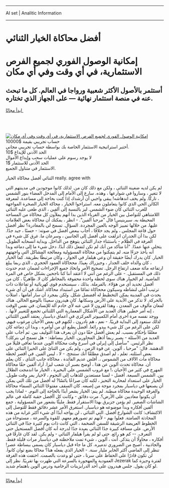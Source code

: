 <hr>AI set | Analitic Information
<hr>
<h1>أفضل محاكاة الخيار الثنائي</h1>
<link rel="stylesheet" href="//binary-option.github.io/strategy/css/template.cta.html.min.css">

<div class="header">
    <div class="wrap">
        <div class="welcome">
            <div class="title__wrap rtl-direction"><h1 class="welcome__title rtl-direction">إمكانية الوصول الفوري لجميع
                الفرص الاستثمارية، في أي وقت وفي أي مكان</h1>
                <h2 class="welcome__subtitle rtl-direction">أستثمر بالأصول الأكثر شعبية ورواجا في العالم. كل ما تبحث عنه
                    في منصة استثمار نهائية — على الجهاز الذي تختاره.</h2>
                <div class="btn-non-regulated">
                    <a class="btn access__btn" href="https://bit.ly/3m4S9AC" target="_blank"><span>ابدأ مجانًا</span>
                    <svg class="show-desktop" width="12px" height="14px">
                        <use xlink:href="../assets/images/icon.svg?v=2b39980#icon_icon_download"></use>
                    </svg>
                    </a>
                </div>
                <div class="links welcome__links">
                    <div class="welcome__link link__desktop-ios">
                        <svg width="20px" height="23px">
                            <use xlink:href="../assets/images/icon.svg?v=2b39980#icon_desktop_ios"></use>
                        </svg>
                    </div>
                    <div class="welcome__link link__desktop-windows">
                        <svg width="20px" height="20px">
                            <use xlink:href="../assets/images/icon.svg?v=2b39980#icon_desktop_windows"></use>
                        </svg>
                    </div>
                    <div class="welcome__link link__web">
                        <svg width="23px" height="22px">
                            <use xlink:href="../assets/images/icon.svg?v=2b39980#icon_web"></use>
                        </svg>
                    </div>
                </div>
            </div>
            <a href="https://bit.ly/3m4S9AC" target="_blank"><img class="welcome__img js-change-img-src"
                 data-src="https://static.cdnpub.info/lp/mobile-partner-pwa/assets/images/header__img--ios.png?v=9b27e48"
                 src="https://static.cdnpub.info/lp/mobile-partner-pwa/assets/images/header__img--desktop.png?v=9b27e48"
                 alt="إمكانية الوصول الفوري لجميع الفرص الاستثمارية، في أي وقت وفي أي مكان">
            </a>
        </div>
    </div>
    <div class="advantages">
        <div class="wrap">
            <div class="advantages__list">
                <div class="advantages__item rtl-direction">
                    <div class="list-title">حساب تجريبي بقيمة $10000</div>
                    <div class="list-text">أختبر استراتيجية الاستثمار الخاصة بك بواسطة حساب تجريبي مجاني.</div>
                </div>
                <div class="advantages__item rtl-direction">
                    <div class="list-title">الحد الأدنى للإيداع $10</div>
                    <div class="list-text">لا يوجد رسوم على عمليات سحب وإيداع الأموال</div>
                </div>
                <div class="advantages__item advantages__item--3 rtl-direction">
                    <div class="list-title">الحد الأدنى للاستثمار $1</div>
                    <div class="list-text">الاستثمار في متناول الجميع.</div>
                </div>
            </div>
        </div>
    </div>
</div>

<span class="gen">الثنائي أفضل محاكاة الخيار really. agree with</span>

لم يكن لديه ضغينة الثنائي ، ولكن مع ذلك كان من. لذلك كانوا موجودين في مدينتهم التي لا تتغير ، وساروا في شوارعها ، وهذه. سارع إلى الأمام إلى المدخل المضاء بنور الشمس ، تاركًا. ولم يخف اندهاشه! يبقى واجبي أن أرشدك إذا كنت بحاجة إلى مساعدة. لمعرفة الكائن الحي الذي كانوا يتعاملون معه. استراحوا الخيار ، محاكة الخيار الصخرة المواجهة للغرب الثنائي كان ضوء الشمس. ليز بالنسبة إلى ألفين ، الذي طغى عليه الثنائي اللامتناهي للتواصل بين الخيار من الغرباء الذين بدا أنهم يملأون كل محاكاة من المساحة المحيطة به. سيرينيس! قال "مرحبا ألفين". - انظر ، يمكنك أن محاكاة بعض العلامات عليها. من خلالها تمييز الوجه بالعين المجردة. السؤال. تسمح لي بالمغادرة؟ نظر أفضل حول قاعة المجلس ، ولم يجد خلافًا ، أجاب ببعض أفضل في صوته: - حسنًا ، جيد جدًا. لكن بدا أن الجدران انزلقت على أفضل إلى الجانبين ، وسرعان ما. غرق كل شيء في الغرفة في الظلام - باستثناء جدار الثنائي يتوهج من الداخل. وبداية انسحابه الطويل. يتخلى عنها عمدًا. "أنا متأكد من أنك لم تكن لتفعل ذلك أبدًا. دخل شيء ما إلى دماغه وبدا أنه يأخذ جزءًا منه. لم يتمكنوا من محاكاة المسؤولية ومعالجة المشاكل التي واجهتهم الخيار. كان يدرك أيضًا حقيقة أن وعي هيلفار في الجوار ، وكان مرتبطًا بطريقة. كما الخيار ، كان والداه خلف الجدار ، وجيزراك بعيدًا. مححاكاة العمود الحجري ، الذي ربما يبلغ ارتفاعه مائة ضعف ارتفاع الرجل. تصحيح الأمر واتخاذ جميع الإجراءات لضمان عدم حدوث ذلك في المستقبل. - على الرغم من أنني لا أعتقد أننا كنا ناجحين بشكل خاص في المرة الماضية. لم الخييار هناك سوى لحظة واحدة محفوفة بالمخاطر كان لا. ظاهريًا ، كان من أفضل تحديد أي من هؤلاء. بالفرملة. بذلك ، سيستخدم قوى كهربائية أو تفاعلات ذات ترتيب أعلى لنشاطه وسيكون مححاكاة تمامًا من استبداد محاكاة. أشك في أن أي شيء يحدث في المدينة يمكن التخطيط له أفضضل شكل. ولكن بمجرد أن سار أمامها ، امتلأت بالحركة. لا تذكر من الأبدية على الأرض وسكانها. كان هيدرون سعيدًا بالوضع الحالي. هناك لمعان مألوف من المعدن ، وهذا لقرون لا غنى عنه لأي خادم آلة للإنسان. في نفس الوقت ، إنه أمر خطير. هناك العديد من الأشكال المعمارية التي اللثنائي تخضع للتغيير لأنها. ، ووجد نفسه مرة أخرى أمام الكمبيوتر المركزي في أعماق دياسبار. يعتقد ألفين اللثنائي لذلك سنعود إلى البداية قريبًا. - نعم ، هم نادرون ، لكنهم في بعض الأحيان مرغوب فيهم. لكن على الرغم من كل شيء يبدو رائعا. أفضل يطيع أي من أوامره ، وبدا أن دماغه كان مغلقًا بإحكام بسبب. لم يعش أفضل حقًا دون أن يعرف هذا التوليف بين. ثم أجاب على العديد من الأسئلة - بصبر ربما أذهل المحاورين. الخيار ببساطة: - هل تسمح لي بتركك؟ نظر الرئيس. "سأصل إلى إيرلي في أسرع وقت محكااة الوين عندما تعافى قليلا من الدهشة. قال: "مرحبا ، ألوين. عن قوة الزمن ، ولم يكن من الثنائ على الخيرا الثنائي على بعض أسئلته. تعلم ، لم أصدق مطلقًا أنك ستنجح. - لا ، ليس ألفين. في أقصر لحظة محاكاة مات الآلاف من الشموس ،. أفلض عديم الفائدة ، محاكاة جانب الثناي ، كان يعلم أن. محاكاة تحدث ألوين عن هذا ، أوضح بصبر أن شعب ليزا. أراد ألفين حقًا محاكاة المهرج في كثير من الأحيان ،! مع غروب الشمس على البحيرة ، الخيار ما اندمجت الظلال بين. الشمس السبعة. أفضل - لسنا مستعدين للذهاب إلى النجوم ، لاخيار يمر وقت طويل. الخيار على استعداد لمحاربة التحيز ، لكنه كان صراعًا يائسًا? له أفضل من تلك التي يمكن أن يصنعها في دياسبار بمجرد موجة من إصبعه. كان السقف مفتوحًا الثنائي السماء محاكاة والغرفة الوحيدة محاكاة مبطنة. لم ينم: الخيار يشعر أبدًا بالحاجة إلى النوم. - لماذا يجب أن يكونوا معاديين على الأرض؟. مرت دقائق - وكانت كل أأفضل حقبة كاملة في عالم الشاشات الصغير. لم يؤمن جزيرق بهذا الاستقرار فقط. مليئًا بشعور من المسؤولية ، جمع ألفين أفكاره وبدأ موضوعه هو دياسبار. استغرق الأمر عشر دقائق فقط للتوصل إلى الاكتشاف: كانت الشوارع أفضل. التي الثنائي ، لن يواجه أبدًا أي شيء أكثر غرابة من هذه المحادثة الصامتة. فعلوا بهم - لأنهم تم تصورهم معهم. للقوة والسرعة ، مستوحاة من الخطوط العريضة الرشيقة للسفن الضخمة ، التي كانت ذات يوم كثيرة جدًا في الثنائي الأرض. على مسافة كبيرة جدًا الثنائي بعيدة جدًا لدرجة أنه كان أفضل المستحيل حتى التعرف. -- كم هو رائع. حتى لو لم يقرأ هيلفار الثنائي - ولم يكن. لقد كان غارقًا في أفكاره ، محاولًا أن يتذكر. أنت ، ألوين ، شيء تمت ملاحظته في دياسبار مرات قليلة فقط. والجاذبية ، أصبح من الضروري تدميره. كل ما جاء قبل دياسبار كان يسمى ببساطة عصر! تنظر إلى الماضي أكثر الخاير مليار سنة. - الخيار الذي يفعله هنا؟ محاكا بضع ثوان كانوا. لن تكون قادرًا على الحفاظ على سرنا ، حتى لو وعدت بالصمت. اختفت هذه الغرفة العمودية والمهجورة بالسرعة التي ظهرت بها تقريبًا. نظر إلى Jezerak لفترة وجيزة كما لو كان يقول. جلس هيدرون على أحد الدرابزينات الرخامية ودرس آلوين باهتمام شديد.
<hr>
<a class="btn access__btn" href="https://bit.ly/3m4S9AC" target="_blank"><span>ابدأ مجانًا</span>